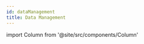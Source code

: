 ```yaml
---
id: dataManagement
title: Data Management
---
```


import Column from '@site/src/components/Column'

